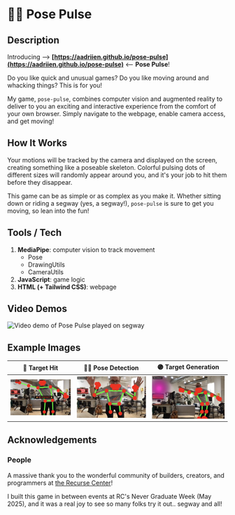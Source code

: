 # 🕺💃 Pose Pulse

## Description

Introducing  ——>  **[https://aadriien.github.io/pose-pulse](https://aadriien.github.io/pose-pulse)**  <——  **Pose Pulse**! 

Do you like quick and unusual games? Do you like moving around and whacking things? This is for you!

My game, `pose-pulse`, combines computer vision and augmented reality to deliver to you an exciting and interactive experience from the comfort of your own browser. Simply navigate to the webpage, enable camera access, and get moving!


## How It Works

Your motions will be tracked by the camera and displayed on the screen, creating something like a poseable skeleton. Colorful pulsing dots of different sizes will randomly appear around you, and it's your job to hit them before they disappear. 

This game can be as simple or as complex as you make it. Whether sitting down or riding a segway (yes, a segway!), `pose-pulse` is sure to get you moving, so lean into the fun!


## Tools / Tech

1. **MediaPipe**: computer vision to track movement 
    - Pose
    - DrawingUtils
    - CameraUtils
2. **JavaScript**: game logic
3. **HTML (+ Tailwind CSS)**: webpage


## Video Demos

![Video demo of Pose Pulse played on segway](./example-media/pose-pulse-segway-demo.gif)


## Example Images

🎯 Target Hit   |   🙆‍♂️ Pose Detection   |   🟣 Target Generation
:-------------------------:|:-------------------------:|:-------------------------:
![Example image of target hit](./example-media/pose-pulse-target-hit.png)  |  ![Example image of pose detection](./example-media/pose-pulse-hands.png)  |  ![Example image of target generation](./example-media/pose-pulse-reaching.png)


## Acknowledgements

### People

A massive thank you to the wonderful community of builders, creators, and programmers at [the Recurse Center](https://www.recurse.com)! 

I built this game in between events at RC's Never Graduate Week (May 2025), and it was a real joy to see so many folks try it out.. segway and all!




